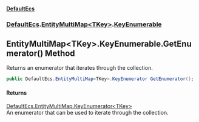 #### [DefaultEcs](index.md 'index')
### [DefaultEcs](index.md#DefaultEcs 'DefaultEcs').[EntityMultiMap&lt;TKey&gt;](EntityMultiMap_TKey_.md 'DefaultEcs.EntityMultiMap&lt;TKey&gt;').[KeyEnumerable](EntityMultiMap_TKey__KeyEnumerable.md 'DefaultEcs.EntityMultiMap&lt;TKey&gt;.KeyEnumerable')
## EntityMultiMap&lt;TKey&gt;.KeyEnumerable.GetEnumerator() Method
Returns an enumerator that iterates through the collection.  
```csharp
public DefaultEcs.EntityMultiMap<TKey>.KeyEnumerator GetEnumerator();
```
#### Returns
[DefaultEcs.EntityMultiMap.KeyEnumerator&lt;](EntityMultiMap_TKey__KeyEnumerator.md 'DefaultEcs.EntityMultiMap&lt;TKey&gt;.KeyEnumerator')[TKey](EntityMultiMap_TKey__KeyEnumerable.md#DefaultEcs_EntityMultiMap_TKey__KeyEnumerable_TKey 'DefaultEcs.EntityMultiMap&lt;TKey&gt;.KeyEnumerable.TKey')[&gt;](EntityMultiMap_TKey__KeyEnumerator.md 'DefaultEcs.EntityMultiMap&lt;TKey&gt;.KeyEnumerator')  
An enumerator that can be used to iterate through the collection.
